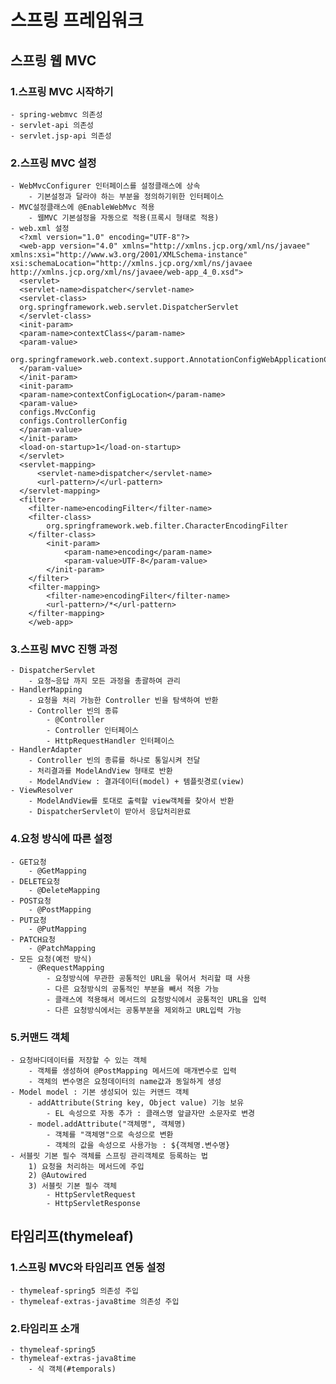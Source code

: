 # 스프링 프레임워크
## 스프링 웹 MVC
### 1.스프링 MVC 시작하기
    - spring-webmvc 의존성
    - servlet-api 의존성
    - servlet.jsp-api 의존성

### 2.스프링 MVC 설정
    - WebMvcConfigurer 인터페이스를 설정클래스에 상속
        - 기본설정과 달라야 하는 부분을 정의하기위한 인터페이스
    - MVC설정클래스에 @EnableWebMvc 적용
        - 웹MVC 기본설정을 자동으로 적용(프록시 형태로 적용)
    - web.xml 설정
      <?xml version="1.0" encoding="UTF-8"?>
      <web-app version="4.0" xmlns="http://xmlns.jcp.org/xml/ns/javaee" xmlns:xsi="http://www.w3.org/2001/XMLSchema-instance" xsi:schemaLocation="http://xmlns.jcp.org/xml/ns/javaee                       http://xmlns.jcp.org/xml/ns/javaee/web-app_4_0.xsd">
      <servlet>
      <servlet-name>dispatcher</servlet-name>
      <servlet-class>
      org.springframework.web.servlet.DispatcherServlet
      </servlet-class>
      <init-param>
      <param-name>contextClass</param-name>
      <param-value>
      org.springframework.web.context.support.AnnotationConfigWebApplicationContext
      </param-value>
      </init-param>
      <init-param>
      <param-name>contextConfigLocation</param-name>
      <param-value>
      configs.MvcConfig
      configs.ControllerConfig
      </param-value>
      </init-param>
      <load-on-startup>1</load-on-startup>
      </servlet>
      <servlet-mapping>
          <servlet-name>dispatcher</servlet-name>
          <url-pattern>/</url-pattern>
      </servlet-mapping>
      <filter>
        <filter-name>encodingFilter</filter-name>
        <filter-class>
            org.springframework.web.filter.CharacterEncodingFilter
        </filter-class>
            <init-param>
                <param-name>encoding</param-name>
                <param-value>UTF-8</param-value>
            </init-param>
        </filter>
        <filter-mapping>
            <filter-name>encodingFilter</filter-name>
            <url-pattern>/*</url-pattern>
        </filter-mapping>
        </web-app>
### 3.스프링 MVC 진행 과정
    - DispatcherServlet
        - 요청~응답 까지 모든 과정을 총괄하여 관리
    - HandlerMapping
        - 요청을 처리 가능한 Controller 빈을 탐색하여 반환
        - Controller 빈의 종류
            - @Controller
            - Controller 인터페이스
            - HttpRequestHandler 인터페이스
    - HandlerAdapter
        - Controller 빈의 종류를 하나로 통일시켜 전달
        - 처리결과를 ModelAndView 형태로 반환
        - ModelAndView : 결과데이터(model) + 템플릿경로(view)
    - ViewResolver
        - ModelAndView를 토대로 출력할 view객체를 찾아서 반환
        - DispatcherServlet이 받아서 응답처리완료
### 4.요청 방식에 따른 설정
    - GET요청
        - @GetMapping
    - DELETE요청
        - @DeleteMapping
    - POST요청
        - @PostMapping
    - PUT요청
        - @PutMapping
    - PATCH요청
        - @PatchMapping
    - 모든 요청(예전 방식)
        - @RequestMapping
            - 요청방식에 무관한 공통적인 URL을 묶어서 처리할 때 사용
            - 다른 요청방식의 공통적인 부분을 빼서 적용 가능
            - 클래스에 적용해서 메서드의 요청방식에서 공통적인 URL을 입력
            - 다른 요청방식에서는 공통부분을 제외하고 URL입력 가능
### 5.커맨드 객체
    - 요청바디데이터를 저장할 수 있는 객체
        - 객체를 생성하여 @PostMapping 메서드에 매개변수로 입력
        - 객체의 변수명은 요청데이터의 name값과 동일하게 생성
    - Model model : 기본 생성되어 있는 커맨드 객체
        - addAttribute(String key, Object value) 기능 보유
            - EL 속성으로 자동 추가 : 클래스명 앞글자만 소문자로 변경
        - model.addAttribute("객체명", 객체명)
            - 객체를 "객체명"으로 속성으로 변환
            - 객체의 값을 속성으로 사용가능 : ${객체명.변수명}
    - 서블릿 기본 필수 객체를 스프링 관리객체로 등록하는 법
        1) 요청을 처리하는 메서드에 주입
        2) @Autowired
        3) 서블릿 기본 필수 객체
            - HttpServletRequest
            - HttpServletResponse
## 타임리프(thymeleaf)
### 1.스프링 MVC와 타임리프 연동 설정
    - thymeleaf-spring5 의존성 주입
    - thymeleaf-extras-java8time 의존성 주입
### 2.타임리프 소개
    - thymeleaf-spring5
    - thymeleaf-extras-java8time 
        - 식 객체(#temporals)
